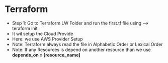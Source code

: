 # Terraform
* Step 1: Go to Terraform LW Folder and run the first.tf file using --> teraform init 
* It wil setup the Cloud Provide<br>
* Here: we use AWS Provider Setup
* Note: Terraform always read the file in Alphabetic Order or Lexical Order<br>
* Note: If any Resources is depend on another resource than we use <b> depends_on = [resource_name] </b>
